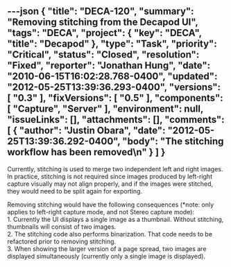 ---json
{
  "title": "DECA-120",
  "summary": "Removing stitching from the Decapod UI",
  "tags": "DECA",
  "project": {
    "key": "DECA",
    "title": "Decapod"
  },
  "type": "Task",
  "priority": "Critical",
  "status": "Closed",
  "resolution": "Fixed",
  "reporter": "Jonathan Hung",
  "date": "2010-06-15T16:02:28.768-0400",
  "updated": "2012-05-25T13:39:36.293-0400",
  "versions": [
    "0.3"
  ],
  "fixVersions": [
    "0.5"
  ],
  "components": [
    "Capture",
    "Server"
  ],
  "environment": null,
  "issueLinks": [],
  "attachments": [],
  "comments": [
    {
      "author": "Justin Obara",
      "date": "2012-05-25T13:39:36.292-0400",
      "body": "The stitching workflow has been removed\n"
    }
  ]
}
---
Currently, stitching is used to merge two independent left and right images. In practice, stitching is not required since images produced by left-right capture visually may not align properly, and if the images were stitched, they would need to be split again for exporting.

Removing stitching would have the following consequences (\*note: only applies to left-right capture mode, and not Stereo capture mode):\
1\. Currently the UI displays a single image as a thumbnail. Without stitching, thumbnails will consist of two images.\
2\. The stitching code also performs binarization. That code needs to be refactored prior to removing stitching.\
3\. When showing the larger version of a page spread, two images are displayed simultaneously (currently only a single image is displayed).

        